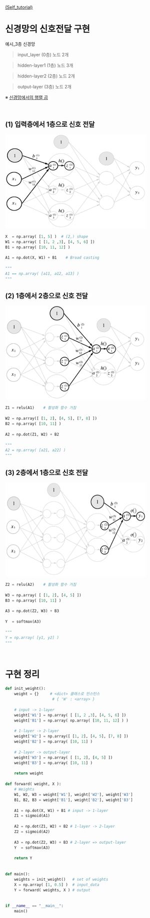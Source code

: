 [ (Self_tutorial) ](https://github.com/DoranLyong/DL_coding_master/tree/master/Self_tutorial)

# 신경망의 신호전달 구현 

예시_3층 신경망
> input_layer (0층) 노드 2개 <br/>

> hidden-layer1 (1층) 노드 3개 

> hidden-layer2 (2층) 노드 2개 

> output-layer (3층) 노드 2개 

※ [신경망에서의 행렬 곱](https://github.com/DoranLyong/DL_coding_master/tree/master/Self_tutorial/0_dot_array)


<br/>

## (1) 입력층에서 1층으로 신호 전달 
<img src="fig_3-18.png" width=450, height=300>

```python
X  = np.array( [1, 5] )  # (2,) shape 
W1 = np.array( [ [1, 2 ,3], [4, 5, 6] ]) 
B1 = np.array( [10, 11, 12] )

A1 = np.dot(X, W1) + B1    # Broad casting 

"""
A1 == np.array( [a11, a12, a13] )
"""
```

## (2) 1층에서 2층으로 신호 전달 
<img src="fig_3-19.png" width=450, height=300>

```python
Z1 = relu(A1)    # 활성화 함수 거침 

W2 = np.array([ [1, 2], [4, 5], [7, 8] ])
B2 = np.array( [10, 11] )

A2 = np.dot(Z1, W2) + B2 

"""
A2 = np.array( [a21, a22] )
"""
```

## (3) 2층에서 1층으로 신호 전달 
<img src="fig_3-20.png" width=450, height=300>

```python
Z2 = relu(A2)    # 활성화 함수 거침 

W3 = np.array( [ [1, 2], [4, 5] ])
B3 = np.array( [10, 11] )

A3 = np.dot(Z2, W3) + B3 

Y  = softmax(A3)

"""
Y = np.array( [y1, y2] )
"""
```

<br/>

# 구현 정리 

```python
def init_weight(): 
    weight = {}     # <dict> 클래스로 인스턴스 
                     # { 'W' : <array> }

    # input -> 1-layer                      
    weight['W1'] = np.array( [ [1, 2 ,3], [4, 5, 6] ])
    weight['B1'] = np.array( np.array( [10, 11, 12] ) )  

    # 1-layer -> 2-layer 
    weight['W2'] = np.array([ [1, 2], [4, 5], [7, 8] ])
    weight['B2'] = np.array( [10, 11] )

    # 2-layer -> output-layer
    weight['W3'] = np.array( [ [1, 2], [4, 5] ])               
    weight['B3'] = np.array( [10, 11] )

    return weight

def forward( weight, X ): 
    # Weights
    W1, W2, W3 = weight['W1'], weight['W2'], weight['W3']
    B1, B2, B3 = weight['B1'], weight['B2'], weight['B3']

    A1 = np.dot(X, W1) + B1 # input -> 1-layer 
    Z1 = sigmoid(A1)

    A2 = np.dot(Z1, W2) + B2 # 1-layer -> 2-layer 
    Z2 = sigmoid(A2)

    A3 = np.dot(Z2, W3) + B3 # 2-layer => output-layer 
    Y  = softmax(A3)

    return Y 


def main():
    weights = init_weight()   # set of weights 
    X = np.array( [1, 0.5] )  # input_data
    Y = forward( weights, X ) # output


if __name__ == "__main__":
    main()
```